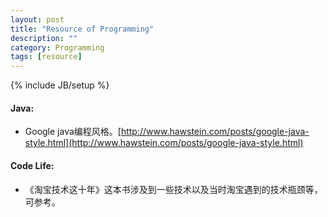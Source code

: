 ```yaml
---
layout: post
title: "Resource of Programming"
description: ""
category: Programming
tags: [resource]
---
```

{% include JB/setup %}

#### Java:    
+ Google java编程风格。[http://www.hawstein.com/posts/google-java-style.html](http://www.hawstein.com/posts/google-java-style.html)

#### Code Life:
+ 《淘宝技术这十年》这本书涉及到一些技术以及当时淘宝遇到的技术瓶颈等，可参考。
